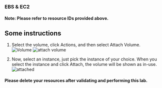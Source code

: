 ### EBS & EC2
#### Note: Please refer to resource IDs provided above.
## Some instructions

1.	Select the volume, click Actions, and then select Attach Volume. ![Volume](https://user-images.githubusercontent.com/84078733/192092778-a0320c06-bb4a-4cc6-8277-60b1e429d1af.png) ![attach volume](https://user-images.githubusercontent.com/84078733/192093359-b219ab8c-bf48-4be9-9945-130cf4c8b248.png)

2. Now, select an instance, just pick the instance of your choice. When you select the instance and click Attach, the volume will be shown as in-use. ![attached](https://user-images.githubusercontent.com/84078733/192093678-2558c48e-4c7e-491a-aca0-cd9f1169f9e8.png)

#### Please delete your resources after validating and performing this lab.
